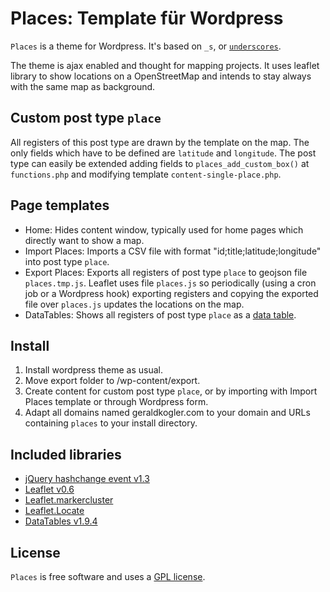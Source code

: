 Places: Template für Wordpress
==============================

`Places` is a theme for Wordpress. It's based on `_s`, or [`underscores`](http://underscores.me/).

The theme is ajax enabled and thought for mapping projects. It uses leaflet library to show locations on a OpenStreetMap and intends to stay always with the same map as background.

## Custom post type `place`

All registers of this post type are drawn by the template on the map. The only fields which have to be defined are `latitude` and `longitude`. The post type can easily be extended adding fields to `places_add_custom_box()` at `functions.php` and modifying template `content-single-place.php`.

## Page templates

- Home: Hides content window, typically used for home pages which directly want to show a map.
- Import Places: Imports a CSV file with format "id;title;latitude;longitude" into post type `place`.
- Export Places: Exports all registers of post type `place` to geojson file `places.tmp.js`. Leaflet uses file `places.js` so periodically (using a cron job or a Wordpress hook) exporting registers and copying the exported file over `places.js` updates the locations on the map.
- DataTables: Shows all registers of post type `place` as a [data table](http://www.datatables.net/).

## Install

1. Install wordpress theme as usual.
2. Move export folder to /wp-content/export.
3. Create content for custom post type `place`, or by importing with Import Places template or through Wordpress form.
4. Adapt all domains named geraldkogler.com to your domain and URLs containing `places` to your install directory.

## Included libraries

- [jQuery hashchange event v1.3](http://benalman.com/projects/jquery-hashchange-plugin/)
- [Leaflet v0.6](http://leafletjs.com/)
- [Leaflet.markercluster](https://github.com/Leaflet/Leaflet.markercluster)
- [Leaflet.Locate](https://github.com/domoritz/leaflet-locatecontrol)
- [DataTables v1.9.4](http://www.datatables.net/)

## License

`Places` is free software and uses a [GPL license](license.txt).
